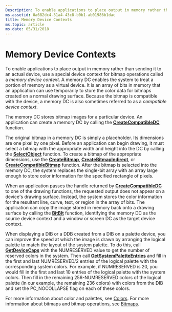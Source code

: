 ```yaml
---
Description: To enable applications to place output in memory rather than sending it to an actual device, use a special device context for bitmap operations called a memory device context.
ms.assetid: 0a682dc4-31a4-43c8-b0b1-ab01986b1dac
title: Memory Device Contexts
ms.topic: article
ms.date: 05/31/2018
---
```


# Memory Device Contexts

To enable applications to place output in memory rather than sending it to an actual device, use a special device context for bitmap operations called a *memory device context*. A memory DC enables the system to treat a portion of memory as a virtual device. It is an array of bits in memory that an application can use temporarily to store the color data for bitmaps created on a normal drawing surface. Because the bitmap is compatible with the device, a memory DC is also sometimes referred to as a *compatible device context*.

The memory DC stores bitmap images for a particular device. An application can create a memory DC by calling the [**CreateCompatibleDC**](/windows/desktop/api/Wingdi/nf-wingdi-createcompatibledc) function.

The original bitmap in a memory DC is simply a placeholder. Its dimensions are one pixel by one pixel. Before an application can begin drawing, it must select a bitmap with the appropriate width and height into the DC by calling the [**SelectObject**](/windows/desktop/api/Wingdi/nf-wingdi-selectobject) function. To create a bitmap of the appropriate dimensions, use the [**CreateBitmap**](/windows/desktop/api/Wingdi/nf-wingdi-createbitmap), [**CreateBitmapIndirect**](/windows/desktop/api/Wingdi/nf-wingdi-createbitmapindirect), or [**CreateCompatibleBitmap**](/windows/desktop/api/Wingdi/nf-wingdi-createcompatiblebitmap) function. After the bitmap is selected into the memory DC, the system replaces the single-bit array with an array large enough to store color information for the specified rectangle of pixels.

When an application passes the handle returned by [**CreateCompatibleDC**](/windows/desktop/api/Wingdi/nf-wingdi-createcompatibledc) to one of the drawing functions, the requested output does not appear on a device's drawing surface. Instead, the system stores the color information for the resultant line, curve, text, or region in the array of bits. The application can copy the image stored in memory back onto a drawing surface by calling the [**BitBlt**](/windows/desktop/api/Wingdi/nf-wingdi-bitblt) function, identifying the memory DC as the source device context and a window or screen DC as the target device context.

When displaying a DIB or a DDB created from a DIB on a palette device, you can improve the speed at which the image is drawn by arranging the logical palette to match the layout of the system palette. To do this, call [**GetDeviceCaps**](/windows/desktop/api/Wingdi/nf-wingdi-getdevicecaps) with the NUMRESERVED value to get the number of reserved colors in the system. Then call [**GetSystemPaletteEntries**](/windows/desktop/api/Wingdi/nf-wingdi-getsystempaletteentries) and fill in the first and last NUMRESERVED/2 entries of the logical palette with the corresponding system colors. For example, if NUMRESERVED is 20, you would fill in the first and last 10 entries of the logical palette with the system colors. Then fill in the remaining 256-NUMRESERVED colors of the logical palette (in our example, the remaining 236 colors) with colors from the DIB and set the PC\_NOCOLLAPSE flag on each of these colors.

For more information about color and palettes, see [Colors](colors.md). For more information about bitmaps and bitmap operations, see [Bitmaps](bitmaps.md).

 

 



